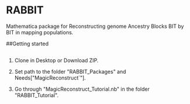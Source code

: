 RABBIT
======

Mathematica package for Reconstructing genome Ancestry Blocks BIT by BIT in mapping populations.


##Getting started
##

1. Clone in Desktop or Download ZIP. 

2. Set path to the folder "RABBIT_Packages" and Needs["MagicReconstruct`"].

3. Go through "MagicReconstruct_Tutorial.nb" in the folder "RABBIT_Tutorial".
